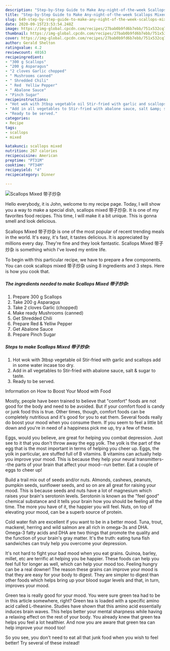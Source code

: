 ```yaml
---
description: "Step-by-Step Guide to Make Any-night-of-the-week Scallops Mixed 带子炒杂"
title: "Step-by-Step Guide to Make Any-night-of-the-week Scallops Mixed 带子炒杂"
slug: 649-step-by-step-guide-to-make-any-night-of-the-week-scallops-mixed
date: 2020-09-15T23:53:54.248Z
image: https://img-global.cpcdn.com/recipes/27bab0b9fd6b7ebb/751x532cq70/scallops-mixed-带子炒杂-recipe-main-photo.jpg
thumbnail: https://img-global.cpcdn.com/recipes/27bab0b9fd6b7ebb/751x532cq70/scallops-mixed-带子炒杂-recipe-main-photo.jpg
cover: https://img-global.cpcdn.com/recipes/27bab0b9fd6b7ebb/751x532cq70/scallops-mixed-带子炒杂-recipe-main-photo.jpg
author: Gerald Shelton
ratingvalue: 4.2
reviewcount: 40163
recipeingredient:
- "300 g Scallops"
- "200 g Asparagus"
- "2 cloves Garlic chopped"
- " Mushrooms canned"
- " Shredded Chili"
- " Red  Yelliw Pepper"
- " Abalone Sauce"
- "Pinch Sugar"
recipeinstructions:
- "Hot wok with 3tbsp vegetable oil Stir-fried with garlic and scallops add in some water incase too dry."
- "Add in all vegetables to Stir-fried with abalone sauce, salt &amp; sugar to taste."
- "Ready to be served."
categories:
- Recipe
tags:
- scallops
- mixed

katakunci: scallops mixed 
nutrition: 267 calories
recipecuisine: American
preptime: "PT31M"
cooktime: "PT34M"
recipeyield: "4"
recipecategory: Dinner

---
```



![Scallops Mixed 带子炒杂](https://img-global.cpcdn.com/recipes/27bab0b9fd6b7ebb/751x532cq70/scallops-mixed-带子炒杂-recipe-main-photo.jpg)

Hello everybody, it is John, welcome to my recipe page. Today, I will show you a way to make a special dish, scallops mixed 带子炒杂. It is one of my favorites food recipes. This time, I will make it a bit unique. This is gonna smell and look delicious.

Scallops Mixed 带子炒杂 is one of the most popular of recent trending meals in the world. It's easy, it's fast, it tastes delicious. It is appreciated by millions every day. They're fine and they look fantastic. Scallops Mixed 带子炒杂 is something which I've loved my entire life.




To begin with this particular recipe, we have to prepare a few components. You can cook scallops mixed 带子炒杂 using 8 ingredients and 3 steps. Here is how you cook that.

<!--inarticleads1-->

##### The ingredients needed to make Scallops Mixed 带子炒杂:

1. Prepare 300 g Scallops
1. Take 200 g Asparagus
1. Take 2 cloves Garlic (chopped)
1. Make ready  Mushrooms (canned)
1. Get  Shredded Chili
1. Prepare  Red &amp; Yelliw Pepper
1. Get  Abalone Sauce
1. Prepare Pinch Sugar




<!--inarticleads2-->

##### Steps to make Scallops Mixed 带子炒杂:

1. Hot wok with 3tbsp vegetable oil Stir-fried with garlic and scallops add in some water incase too dry.
1. Add in all vegetables to Stir-fried with abalone sauce, salt &amp; sugar to taste.
1. Ready to be served.




Information on How to Boost Your Mood with Food


Mostly, people have been trained to believe that "comfort" foods are not good for the body and need to be avoided. But if your comfort food is candy or junk food this is true. Other times, though, comfort foods can be completely nutritious and it's good for you to eat them. Several foods really do boost your mood when you consume them. If you seem to feel a little bit down and you're in need of a happiness pick me up, try a few of these.

Eggs, would you believe, are great for helping you combat depression. Just see to it that you don't throw away the egg yolk. The yolk is the part of the egg that is the most important in terms of helping you cheer up. Eggs, the yolk in particular, are stuffed full of B vitamins. B vitamins can actually help you improve your mood. This is because they help your neural transmitters--the parts of your brain that affect your mood--run better. Eat a couple of eggs to cheer up!

Build a trail mix out of seeds and/or nuts. Almonds, cashews, peanuts, pumpkin seeds, sunflower seeds, and so on are all great for raising your mood. This is because seeds and nuts have a lot of magnesium which raises your brain's serotonin levels. Serotonin is known as the "feel good" chemical substance and it tells your brain how you should be feeling all the time. The more you have of it, the happier you will feel. Nuts, on top of elevating your mood, can be a superb source of protein.

Cold water fish are excellent if you want to be in a better mood. Tuna, trout, mackerel, herring and wild salmon are all rich in omega-3s and DHA. Omega-3 fatty acids and DHA are two things that promote the quality and the function of your brain's gray matter. It's the truth: eating tuna fish sandwiches can truly help you overcome your depression. 

It's not hard to fight your bad mood when you eat grains. Quinoa, barley, millet, etc are terrific at helping you be happier. These foods can help you feel full for longer as well, which can help your mood too. Feeling hungry can be a real downer! The reason these grains can improve your mood is that they are easy for your body to digest. They are simpler to digest than other foods which helps bring up your blood sugar levels and that, in turn, improves your mood.

Green tea is really good for your mood. You were sure green tea had to be in this article somewhere, right? Green tea is loaded with a specific amino acid called L-theanine. Studies have shown that this amino acid essentially induces brain waves. This helps better your mental sharpness while having a relaxing effect on the rest of your body. You already knew that green tea helps you feel a lot healthier. And now you are aware that green tea can help improve your mood too!

So you see, you don't need to eat all that junk food when you wish to feel better! Try several of these instead!

